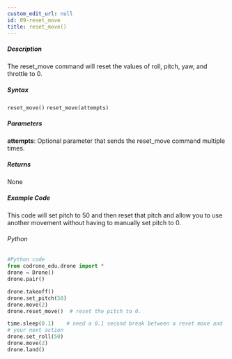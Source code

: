 ```yaml
---
custom_edit_url: null
id: 09-reset_move
title: reset_move()
---
```


##### Description

The reset_move command will reset the values of roll, pitch, yaw, and throttle to 0.

##### Syntax
```reset_move()```
```reset_move(attempts)```

##### Parameters

**attempts**: Optional parameter that sends the reset_move command multiple times.

##### Returns

None

##### Example Code
This code will set pitch to 50 and then reset that pitch and allow you to use another movement without having to manually set pitch to 0.
###### Python
```python
#Python code
from codrone_edu.drone import *
drone = Drone()
drone.pair()

drone.takeoff()
drone.set_pitch(50)
drone.move(2)
drone.reset_move()  # reset the pitch to 0.

time.sleep(0.1)    # need a 0.1 second break between a reset move and 
# your next action
drone.set_roll(50)
drone.move(2)
drone.land()
```